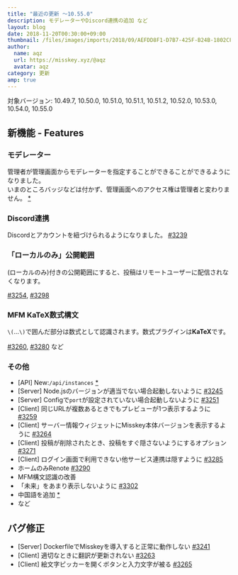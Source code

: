 ```yaml
---
title: "最近の更新 ～10.55.0"
description: モデレーターやDiscord連携の追加 など
layout: blog
date: 2018-11-20T00:30:00+09:00
thumbnail: /files/images/imports/2018/09/AEFDD8F1-D7B7-425F-B24B-1802CF8CDFB9.jpg
author:
  name: aqz
  url: https://misskey.xyz/@aqz
  avatar: aqz
category: 更新
amp: true
---
```

対象バージョン: 10.49.7, 10.50.0, 10.51.0, 10.51.1, 10.51.2, 10.52.0, 10.53.0, 10.54.0, 10.55.0

## 新機能 - Features
### モデレーター
管理者が管理画面からモデレーターを指定することができることができるようになりました。  
いまのところバッジなどは付かず、管理画面へのアクセス権は管理者と変わりません。 [*](https://github.com/syuilo/misskey/commit/56d571c0f0f525263ea6257a5d5a2e7a9085e203)

### Discord連携
Discordとアカウントを紐づけられるようになりました。 [#3239](https://github.com/syuilo/misskey/pull/3239)

### 「ローカルのみ」公開範囲
(ローカルのみ)付きの公開範囲にすると、投稿はリモートユーザーに配信されなくなります。

[#3254](https://github.com/syuilo/misskey/pull/3254), [#3298](https://github.com/syuilo/misskey/pull/3298)

### MFM KaTeX数式構文
`\(`…`\)`で囲んだ部分は数式として認識されます。数式プラグインは**KaTeX**です。

[#3260](https://github.com/syuilo/misskey/pull/3260), [#3280](https://github.com/syuilo/misskey/pull/3280) など

### その他
- [API] New:`/api/instances` [*](https://github.com/syuilo/misskey/commit/1dba82aae598953018652999ee737a2599852da7)
- [Server] Node.jsのバージョンが適当でない場合起動しないように [#3245](https://github.com/syuilo/misskey/pull/3245)
- [Server] Configで`port`が設定されていない場合起動しないように [#3251](https://github.com/syuilo/misskey/pull/3251)
- [Client] 同じURLが複数あるときでもプレビューが1つ表示するように [#3259](https://github.com/syuilo/misskey/pull/3259)
- [Client] サーバー情報ウィジェットにMisskey本体バージョンを表示するように [#3264](https://github.com/syuilo/misskey/pull/3264)
- [Client] 投稿が削除されたとき、投稿をすぐ隠さないようにするオプション [#3271](https://github.com/syuilo/misskey/pull/3271)
- [Client] ログイン画面で利用できない他サービス連携は隠すように [#3285](https://github.com/syuilo/misskey/pull/3285)
- ホームのみRenote [#3290](https://github.com/syuilo/misskey/pull/3290)
- MFM構文認識の改善
- 「未来」をあまり表示しないように [#3302](https://github.com/syuilo/misskey/pull/3302)
- 中国語を追加 [*](https://github.com/syuilo/misskey/commit/cfa4f0fe0b3e8942a616c04e48f72cec2cddcbca)
- など

## バグ修正
- [Server] DockerfileでMisskeyを導入すると正常に動作しない [#3241](https://github.com/syuilo/misskey/pull/3241)
- [Client] 適切なときに翻訳が更新されない [#3263](https://github.com/syuilo/misskey/pull/3263)
- [Client] 絵文字ピッカーを開くボタンと入力文字が被る [#3265](https://github.com/syuilo/misskey/pull/3265)
